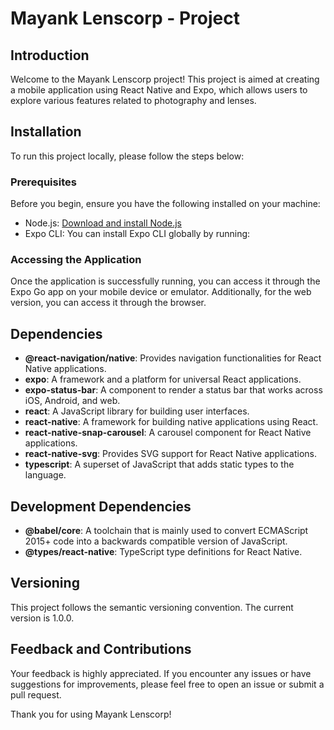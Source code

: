 # Mayank Lenscorp - Project

## Introduction
Welcome to the Mayank Lenscorp project! This project is aimed at creating a mobile application using React Native and Expo, which allows users to explore various features related to photography and lenses.

## Installation
To run this project locally, please follow the steps below:

### Prerequisites
Before you begin, ensure you have the following installed on your machine:
- Node.js: [Download and install Node.js](https://nodejs.org/)
- Expo CLI: You can install Expo CLI globally by running:


### Accessing the Application
Once the application is successfully running, you can access it through the Expo Go app on your mobile device or emulator. Additionally, for the web version, you can access it through the browser.

## Dependencies
- **@react-navigation/native**: Provides navigation functionalities for React Native applications.
- **expo**: A framework and a platform for universal React applications.
- **expo-status-bar**: A component to render a status bar that works across iOS, Android, and web.
- **react**: A JavaScript library for building user interfaces.
- **react-native**: A framework for building native applications using React.
- **react-native-snap-carousel**: A carousel component for React Native applications.
- **react-native-svg**: Provides SVG support for React Native applications.
- **typescript**: A superset of JavaScript that adds static types to the language.

## Development Dependencies
- **@babel/core**: A toolchain that is mainly used to convert ECMAScript 2015+ code into a backwards compatible version of JavaScript.
- **@types/react-native**: TypeScript type definitions for React Native.

## Versioning
This project follows the semantic versioning convention. The current version is 1.0.0.

## Feedback and Contributions
Your feedback is highly appreciated. If you encounter any issues or have suggestions for improvements, please feel free to open an issue or submit a pull request.

Thank you for using Mayank Lenscorp!
